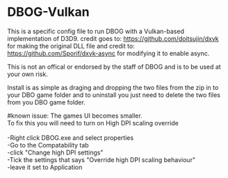 # DBOG-Vulkan

This is a specific config file to run DBOG with a  Vulkan-based implementation of D3D9.
credit goes to:
https://github.com/doitsujin/dxvk
for making the original DLL file and credit to:
https://github.com/Sporif/dxvk-async
for modifying it to enable async.

This is not an offical or endorsed by the staff of DBOG and is to be used at your own risk.

Install is as simple as draging and dropping the two files from the zip in to your DBO game folder
and to uninstall you just need to delete the two files from you DBO game folder.


#known issue: The games UI becomes smaller.
</br>
To fix this you will need to turn on High DPI scaling override
</br>
</br>
-Right click DBOG.exe and select properties
</br>
-Go to the Compatability tab
</br>
-click "Change high DPI settings"
</br>
-Tick the settings that says "Override high DPI scaling behaviour"
</br>
-leave it set to Application
